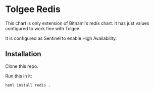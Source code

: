 # Tolgee Redis

This chart is only extension of Bitnami's redis chart. It has just values configured to work fine with Tolgee.

It is configured as Sentinel to enable High Availability.

## Installation
Clone this repo.

Run this in it:

```
heml install redis .
```
